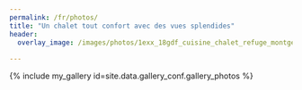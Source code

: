 ```yaml
---
permalink: /fr/photos/
title: "Un chalet tout confort avec des vues splendides"
header:
  overlay_image: /images/photos/1exx_18gdf_cuisine_chalet_refuge_montgesin_plagne.jpg
  
---
```


{% include my_gallery id=site.data.gallery_conf.gallery_photos %}

